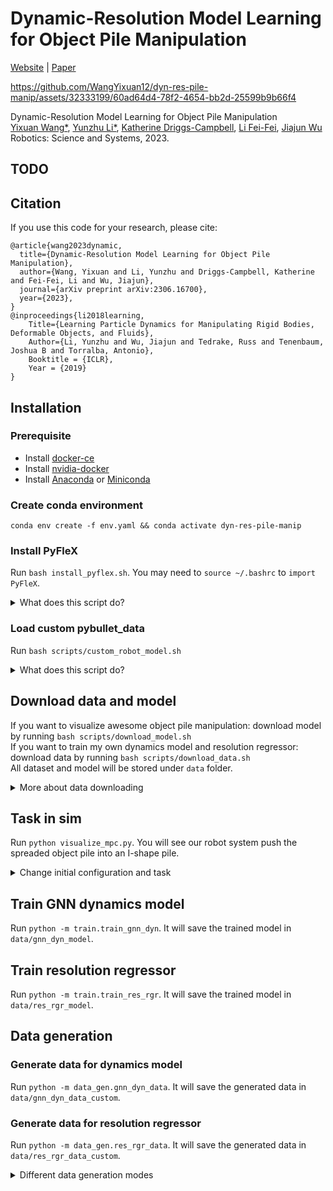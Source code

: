# Dynamic-Resolution Model Learning for Object Pile Manipulation

[Website](https://robopil.github.io/dyn-res-pile-manip/) | [Paper](https://arxiv.org/abs/2306.16700)

https://github.com/WangYixuan12/dyn-res-pile-manip/assets/32333199/60ad64d4-78f2-4654-bb2d-25599b9b66f4

Dynamic-Resolution Model Learning for Object Pile Manipulation  
[Yixuan Wang*](https://wangyixuan12.github.io/), [Yunzhu Li*](https://yunzhuli.github.io/), [Katherine Driggs-Campbell](https://krdc.web.illinois.edu/), [Li Fei-Fei](https://profiles.stanford.edu/fei-fei-li/), [Jiajun Wu](http://jiajunwu.com/)  
Robotics: Science and Systems, 2023.

## TODO

## Citation

If you use this code for your research, please cite:

```
@article{wang2023dynamic,
  title={Dynamic-Resolution Model Learning for Object Pile Manipulation}, 
  author={Wang, Yixuan and Li, Yunzhu and Driggs-Campbell, Katherine and Fei-Fei, Li and Wu, Jiajun},
  journal={arXiv preprint arXiv:2306.16700},
  year={2023},
}
@inproceedings{li2018learning,
    Title={Learning Particle Dynamics for Manipulating Rigid Bodies, Deformable Objects, and Fluids},
    Author={Li, Yunzhu and Wu, Jiajun and Tedrake, Russ and Tenenbaum, Joshua B and Torralba, Antonio},
    Booktitle = {ICLR},
    Year = {2019}
}
```

## Installation

### Prerequisite

- Install [docker-ce](https://docs.docker.com/install/linux/docker-ce/ubuntu/)
- Install [nvidia-docker](https://github.com/NVIDIA/nvidia-docker#quickstart)
- Install [Anaconda](https://www.anaconda.com/distribution/) or [Miniconda](https://docs.conda.io/en/main/miniconda.html)

### Create conda environment
`conda env create -f env.yaml && conda activate dyn-res-pile-manip`

### Install PyFleX
Run `bash install_pyflex.sh`. You may need to `source ~/.bashrc` to `import PyFleX`.  
<details>
<summary>What does this script do?</summary>

We built our simulation using PyFleX. The original repository is [here](https://github.com/YunzhuLi/PyFleX). We modified it with additional features, such as depth rendering and headless rendering. We put the modified PyFleX in our repo. Please follow the commands below to install it.
```
docker pull xingyu/softgym
docker run \
    -v {PATH_TO_REPO}/PyFleX:/workspace/PyFleX \
    -v {PATH_TO_CONDA_ENV}:/workspace/anaconda \
    -v /tmp/.X11-unix:/tmp/.X11-unix \
    --gpus all \
    -e DISPLAY=$DISPLAY \
    -e QT_X11_NO_MITSHM=1 \
    -it xingyu/softgym:latest bash
```
For example, in my local machine, the command is
```
docker run \
    -v /home/yixuan/dyn-res-pile-manip/PyFleX:/workspace/PyFleX \
    -v /home/yixuan/miniconda3/envs/rss-release/:/workspace/anaconda \
    -v /tmp/.X11-unix:/tmp/.X11-unix \
    --gpus all \
    -e DISPLAY=$DISPLAY \
    -e QT_X11_NO_MITSHM=1 \
    -it xingyu/softgym:latest bash
```
After entering docker environment, run
```
export PATH="/workspace/anaconda/bin:$PATH"
cd /workspace/PyFleX
export PYFLEXROOT=${PWD}
export PYTHONPATH=${PYFLEXROOT}/bindings/build:$PYTHONPATH
export LD_LIBRARY_PATH=${PYFLEXROOT}/external/SDL2-2.0.4/lib/x64:$LD_LIBRARY_PATH
cd bindings; mkdir build; cd build; /usr/bin/cmake ..; make -j
```
Add the following to `~/.bashrc`
```
export PYFLEXROOT=/home/yixuan/dyn-res-pile-manip/PyFleX # replace with your own path
export PYTHONPATH=${PYFLEXROOT}/bindings/build:$PYTHONPATH
export LD_LIBRARY_PATH=${PYFLEXROOT}/external/SDL2-2.0.4/lib/x64:$LD_LIBRARY_PATH
```
</details>

### Load custom pybullet_data

Run `bash scripts/custom_robot_model.sh`  
<details>
<summary>What does this script do?</summary>

Since we use custom end-effector for our robot, please add our custom [`kinova`](https://drive.google.com/file/d/1JLa-NBbyTHhLm_-dkt06bdjxqvx6a_Y7/view?usp=sharing) and [`franka_panda`](https://drive.google.com/file/d/1H5aNJ-z7YuBkjlFJODgk3szdHv6DAGY-/view?usp=drive_link) to `pybullet_data` folder.
</details>

## Download data and model

If you want to visualize awesome object pile manipulation: download model by running `bash scripts/download_model.sh`  
If you want to train my own dynamics model and resolution regressor: download data by running `bash scripts/download_data.sh`  
All dataset and model will be stored under `data` folder.
<details>
<summary>More about data downloading</summary>

It will download three datasets. You could choose to download only partial of them according to your needs.
- `data/res_rgr_data`: data for training resolution regressor
- `data/res_rgr_data_small`: data for training resolution regressor, but with only 30 data points. It is mainly to sanity check the code
- `data/gnn_dyn_data`: data for training dynamics
</details>

## Task in sim

Run `python visualize_mpc.py`. You will see our robot system push the spreaded object pile into an I-shape pile.

<details>
<summary>Change initial configuration and task</summary>

Initial configurations and task are specified in `config/mpc/config.yaml`. `init_pos` provides some options of object pile initial states. Task specification can be changed in `task`. 
</details>

## Train GNN dynamics model

Run `python -m train.train_gnn_dyn`. It will save the trained model in `data/gnn_dyn_model`.

## Train resolution regressor

Run `python -m train.train_res_rgr`. It will save the trained model in `data/res_rgr_model`.

## Data generation

### Generate data for dynamics model

Run `python -m data_gen.gnn_dyn_data`. It will save the generated data in `data/gnn_dyn_data_custom`.

### Generate data for resolution regressor

Run `python -m data_gen.res_rgr_data`. It will save the generated data in `data/res_rgr_data_custom`.

<details>
<summary>Different data generation modes</summary>

You could specify the data generation mode in `config/data_gen/res_rgr.yaml` by changing `mpc_data/mode`. If you generate resolution regressor training data in `random` mode, it will synthesize random initial configurations and goals. If you want to re-produce Fig. 4 (a) in the paper, you could change it to `same_init` mode. For Fig. 4 (b) in the paper, you could change it to `same_goal` mode. Due to stochasity, it may not produce exactly the same result as in the paper.
</details>
